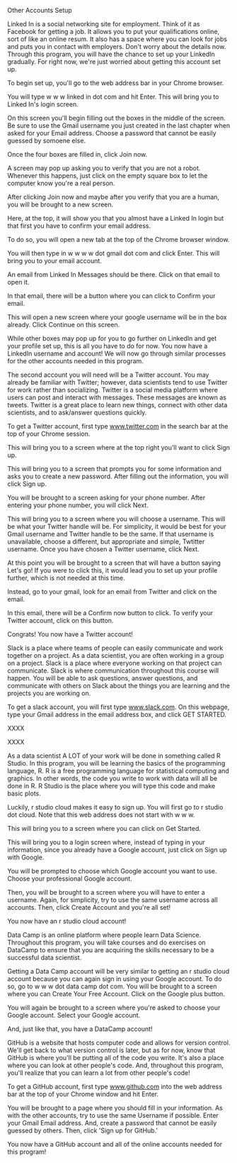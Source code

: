 Other Accounts Setup

Linked In is a social networking site for employment. Think of it as Facebook for getting a job. It allows you to put your qualifications online, sort of like an online resum. It also has a space where you can look for jobs and puts you in contact with employers. Don't worry about the details now. Through this program, you will have the chance to set up your LinkedIn gradually. For right now, we're just worried about getting this account set up. 

To begin set up, you'll go to the web address bar in your Chrome browser. 

You will type w w w linked in dot com and hit Enter. This will bring you to Linked In's login screen. 

On this screen you'll begin filling out the boxes in the middle of the screen. Be sure to use the Gmail username you just created in the last chapter when asked for your Email address. Choose a password that cannot be easily guessed by somoene else. 

Once the four boxes are filled in, click Join now.

A screen may pop up asking you to verify that you are not a robot. Whenever this happens, just click on the empty square box to let the computer know you're a real person.

After clicking Join now and maybe after you verify that you are a human, you will be brought to a new screen. 

Here, at the top, it will show you that you almost have a Linked In login but that first you have to confirm your email address.

To do so, you will open a new tab at the top of the Chrome browser window. 

You will then type in w w w w dot gmail dot com and click Enter. This will bring you to your email account. 

An email from Linked In Messages should be there. Click on that email to open it.

In that email, there will be a button where you can click to Confirm your email. 

This will open a new screen where your google username will be in the box already. Click Continue on this screen. 

While other boxes may pop up for you to go further on LinkedIn and get your profile set up, this is all you have to do for now. You now have a LinkedIn username and account! We will now go through similar processes for the other accounts needed in this program.

The second account you will need will be a Twitter account. You may already be familiar with Twitter; however, data scientists tend to use Twitter for work rather than socializing. Twitter is a social media platform where users can post and interact with messages. These messages are known as tweets. Twitter is a great place to learn new things, connect with other data scientists, and to ask/answer questions quickly.

To get a Twitter account, first type www.twitter.com in the search bar at the top of your Chrome session. 

This will bring you to a screen where at the top right you'll want to click Sign up. 

This will bring you to a screen that prompts you for some information and asks you to create a new password. After filling out the information, you will click Sign up.

You will be brought to a screen asking for your phone number. After entering your phone number, you will click Next. 

This will bring you to a screen where you will choose a username. This will be what your Twitter handle will be. For simplicity, it would be best for your Gmail username and Twitter handle to be the same. If that username is unavailable, choose a different, but appropriate and simple, Twtitter username. Once you have chosen a Twitter username, click Next.

At this point you will be brought to a screen that will have a button saying Let's go! If you were to click this, it would lead you to set up your profile further, which is not needed at this time. 

Instead, go to your gmail, look for an email from Twitter and click on the email. 

In this email, there will be a Confirm now button to click. To verify your Twitter account, click on this button. 

Congrats! You now have a Twitter account!

Slack is a place where teams of people can easily communicate and work together on a project. As a data scientist, you are often working in a group on a project. Slack is a place where everyone working on that project can communicate. Slack is where communication throughout this course will happen. You will be able to ask questions, answer questions, and communicate with others on Slack about the things you are learning and the projects you are working on.

To get a slack account, you will first type www.slack.com. On this webpage, type your Gmail address in the email address box, and click GET STARTED.

XXXX

XXXX

As a data scientist A LOT of your work will be done in something called R Studio. In this program, you will be learning the basics of the programming language, R. R is a free programming language for statistical computing and graphics. In other words, the code you write to work with data will all be done in R. R Studio is the place where you will type this code and make basic plots.

Luckily, r studio cloud makes it easy to sign up. You will first go to r studio dot cloud. Note that this web address does not start with w w w.

This will bring you to a screen where you can click on Get Started.

This will bring you to a login screen where, instead of typing in your information, since you already have a Google account, just click on Sign up with Google. 

You will be prompted to choose which Google account you want to use. Choose your professional Google account. 

Then, you will be brought to a screen where you will have to enter a username. Again, for simplicity, try to use the same username across all accounts. Then, click Create Account and you're all set! 

You now have an r studio cloud account!

Data Camp is an online platform where people learn Data Science. Throughout this program, you will take courses and do exercises on DataCamp to ensure that you are acquiring the skills necessary to be a successful data scientist.

Getting a Data Camp account will be very similar to getting an r studio cloud account because you can again sign in using your Google account. To do so, go to w w w dot data camp dot com. You will be brought to a screen where you can Create Your Free Account. Click on the Google plus button. 

You will again be brought to a screen where you're asked to choose your Google account. Select your Google account. 

And, just like that, you have a DataCamp account! 

GitHub is a website that hosts computer code and allows for version control. We'll get back to what version control is later, but as for now, know that GitHub is where you'll be putting all of the code you write. It's also a place where you can look at other people's code. And, throughout this program, you'll realize that you can learn a lot from other people's code!

To get a GitHub account, first type www.github.com into the web address bar at the top of your Chrome window and hit Enter. 

You will be brought to a page where you should fill in your information. As with the other accounts, try to use the same Username if possible. Enter your Gmail Email address. And, create a password that cannot be easily guessed by others. Then, click 'Sign up for GitHub.'

You now have a GitHub account and all of the online accounts needed for this program!